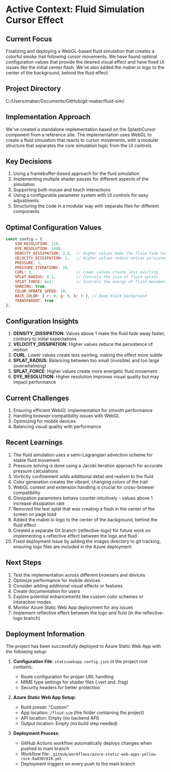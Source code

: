 # Active Context: Fluid Simulation Cursor Effect

## Current Focus
Finalizing and deploying a WebGL-based fluid simulation that creates a colorful smoke trail following cursor movements. We have found optimal configuration values that provide the desired visual effect and have fixed UI issues like the initial center flash. We've also added the maber.io logo to the center of the background, behind the fluid effect.

## Project Directory
C:/Users/maber/Documents/GitHub/git-maber/fluid-sim/

## Implementation Approach
We've created a standalone implementation based on the SplashCursor component from a reference site. The implementation uses WebGL to create a fluid simulation that reacts to cursor movements, with a modular structure that separates the core simulation logic from the UI controls.

## Key Decisions
1. Using a framebuffer-based approach for the fluid simulation
2. Implementing multiple shader passes for different aspects of the simulation
3. Supporting both mouse and touch interactions
4. Using a configurable parameter system with UI controls for easy adjustments
5. Structuring the code in a modular way with separate files for different components

## Optimal Configuration Values
```javascript
const config = {
    SIM_RESOLUTION: 128,
    DYE_RESOLUTION: 1440,
    DENSITY_DISSIPATION: 3.5,  // Higher values make the fluid fade faster
    VELOCITY_DISSIPATION: 2,   // Higher values reduce motion persistence
    PRESSURE: 1,
    PRESSURE_ITERATIONS: 20,
    CURL: 3,                   // Lower values create less swirling
    SPLAT_RADIUS: 0.2,         // Controls the size of fluid splats
    SPLAT_FORCE: 6e3,          // Controls the energy of fluid movement
    SHADING: true,
    COLOR_UPDATE_SPEED: 10,
    BACK_COLOR: { r: 0, g: 0, b: 0 }, // Deep black background
    TRANSPARENT: true
};
```

## Configuration Insights
1. **DENSITY_DISSIPATION**: Values above 1 make the fluid fade away faster, contrary to initial expectations
2. **VELOCITY_DISSIPATION**: Higher values reduce the persistence of motion
3. **CURL**: Lower values create less swirling, making the effect more subtle
4. **SPLAT_RADIUS**: Balancing between too small (invisible) and too large (overwhelming)
5. **SPLAT_FORCE**: Higher values create more energetic fluid movement
6. **DYE_RESOLUTION**: Higher resolution improves visual quality but may impact performance

## Current Challenges
1. Ensuring efficient WebGL implementation for smooth performance
2. Handling browser compatibility issues with WebGL
3. Optimizing for mobile devices
4. Balancing visual quality with performance

## Recent Learnings
1. The fluid simulation uses a semi-Lagrangian advection scheme for stable fluid movement
2. Pressure solving is done using a Jacobi iteration approach for accurate pressure calculations
3. Vorticity confinement adds additional detail and realism to the fluid
4. Color generation creates the vibrant, changing colors of the trail
5. WebGL context and extension handling is crucial for cross-browser compatibility
6. Dissipation parameters behave counter-intuitively - values above 1 increase dissipation rate
7. Removed the test splat that was creating a flash in the center of the screen on page load
8. Added the maber.io logo to the center of the background, behind the fluid effect
9. Created a separate Git branch (reflective-logo) for future work on implementing a reflective effect between the logo and fluid
10. Fixed deployment issue by adding the images directory to git tracking, ensuring logo files are included in the Azure deployment

## Next Steps
1. Test the implementation across different browsers and devices
2. Optimize performance for mobile devices
3. Consider adding additional visual effects or features
4. Create documentation for users
5. Explore potential enhancements like custom color schemes or interaction modes
6. Monitor Azure Static Web App deployment for any issues
7. Implement reflective effect between the logo and fluid (in the reflective-logo branch)

## Deployment Information
The project has been successfully deployed to Azure Static Web App with the following setup:

1. **Configuration File**: `staticwebapp.config.json` in the project root contains:
   - Route configuration for proper URL handling
   - MIME type settings for shader files (.vert and .frag)
   - Security headers for better protection

2. **Azure Static Web App Setup**:
   - Build preset: "Custom"
   - App location: `/fluid-sim` (the folder containing the project)
   - API location: Empty (no backend API)
   - Output location: Empty (no build step needed)

3. **Deployment Process**:
   - GitHub Actions workflow automatically deploys changes when pushed to main branch
   - Workflow file: `.github/workflows/azure-static-web-apps-yellow-rock-0a0307d10.yml`
   - Deployment triggers on every push to the main branch
